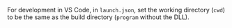 For development in VS Code, in `launch.json`, set the working directory (`cwd`) to be the same as the build directory (`program` without the DLL).
